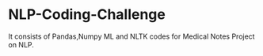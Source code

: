 # NLP-Coding-Challenge
It consists of Pandas,Numpy ML and NLTK codes for Medical Notes Project on NLP.
